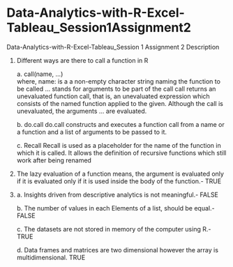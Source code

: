 # Data-Analytics-with-R-Excel-Tableau_Session1Assignment2
Data-Analytics-with-R-Excel-Tableau_Session 1 Assignment 2  Description

1. Different ways are there to call a function in R

      a. call(name, ...)  
      where,  name:  is a a non-empty character string naming the function to be called … stands for arguments to be part of the call 
      call returns an unevaluated function call, that is, an unevaluated expression which consists of the named function applied to the given. Although the call is unevaluated, the arguments ... are evaluated.

      b. do.call   do.call constructs and executes a function call from a name or a function and a list of arguments to be passed to it. 

      c. Recall   Recall is used as a placeholder for the name of the function in which it is called. It allows the definition of recursive functions which still work after being renamed  
 
2. The lazy evaluation of a function means, the argument is evaluated only if it is evaluated only if it is used inside the body of the function.- TRUE 
 
3.  
      a. Insights driven from descriptive analytics is not meaningful.- FALSE 
      
      b. The number of values in each Elements of a list, should be equal.- FALSE 
      
      c. The datasets are not stored in memory of the computer using R.-TRUE 
      
      d. Data frames and matrices are two dimensional however the array is multidimensional. TRUE
 
